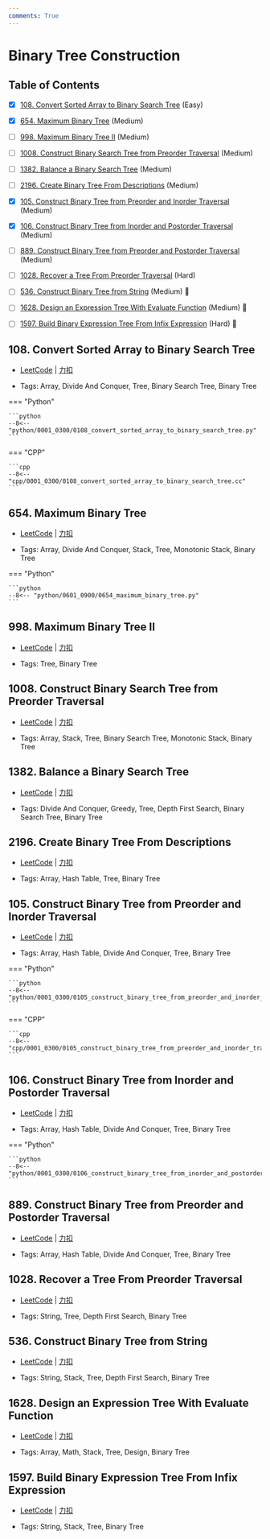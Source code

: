 ```yaml
---
comments: True
---
```


# Binary Tree Construction

## Table of Contents

- [x] [108. Convert Sorted Array to Binary Search Tree](#108-convert-sorted-array-to-binary-search-tree) (Easy)
- [x] [654. Maximum Binary Tree](#654-maximum-binary-tree) (Medium)
- [ ] [998. Maximum Binary Tree II](#998-maximum-binary-tree-ii) (Medium)
- [ ] [1008. Construct Binary Search Tree from Preorder Traversal](#1008-construct-binary-search-tree-from-preorder-traversal) (Medium)
- [ ] [1382. Balance a Binary Search Tree](#1382-balance-a-binary-search-tree) (Medium)
- [ ] [2196. Create Binary Tree From Descriptions](#2196-create-binary-tree-from-descriptions) (Medium)
- [x] [105. Construct Binary Tree from Preorder and Inorder Traversal](#105-construct-binary-tree-from-preorder-and-inorder-traversal) (Medium)
- [x] [106. Construct Binary Tree from Inorder and Postorder Traversal](#106-construct-binary-tree-from-inorder-and-postorder-traversal) (Medium)
- [ ] [889. Construct Binary Tree from Preorder and Postorder Traversal](#889-construct-binary-tree-from-preorder-and-postorder-traversal) (Medium)
- [ ] [1028. Recover a Tree From Preorder Traversal](#1028-recover-a-tree-from-preorder-traversal) (Hard)
- [ ] [536. Construct Binary Tree from String](#536-construct-binary-tree-from-string) (Medium) 👑
- [ ] [1628. Design an Expression Tree With Evaluate Function](#1628-design-an-expression-tree-with-evaluate-function) (Medium) 👑
- [ ] [1597. Build Binary Expression Tree From Infix Expression](#1597-build-binary-expression-tree-from-infix-expression) (Hard) 👑


## 108. Convert Sorted Array to Binary Search Tree

-    [LeetCode](https://leetcode.com/problems/convert-sorted-array-to-binary-search-tree/) | [力扣](https://leetcode.cn/problems/convert-sorted-array-to-binary-search-tree/)

-   Tags: Array, Divide And Conquer, Tree, Binary Search Tree, Binary Tree

=== "Python"

    ```python
    --8<-- "python/0001_0300/0108_convert_sorted_array_to_binary_search_tree.py"
    ```

=== "CPP"

    ```cpp
    --8<-- "cpp/0001_0300/0108_convert_sorted_array_to_binary_search_tree.cc"
    ```



## 654. Maximum Binary Tree

-    [LeetCode](https://leetcode.com/problems/maximum-binary-tree/) | [力扣](https://leetcode.cn/problems/maximum-binary-tree/)

-   Tags: Array, Divide And Conquer, Stack, Tree, Monotonic Stack, Binary Tree

=== "Python"

    ```python
    --8<-- "python/0601_0900/0654_maximum_binary_tree.py"
    ```



## 998. Maximum Binary Tree II

-    [LeetCode](https://leetcode.com/problems/maximum-binary-tree-ii/) | [力扣](https://leetcode.cn/problems/maximum-binary-tree-ii/)

-   Tags: Tree, Binary Tree



## 1008. Construct Binary Search Tree from Preorder Traversal

-    [LeetCode](https://leetcode.com/problems/construct-binary-search-tree-from-preorder-traversal/) | [力扣](https://leetcode.cn/problems/construct-binary-search-tree-from-preorder-traversal/)

-   Tags: Array, Stack, Tree, Binary Search Tree, Monotonic Stack, Binary Tree



## 1382. Balance a Binary Search Tree

-    [LeetCode](https://leetcode.com/problems/balance-a-binary-search-tree/) | [力扣](https://leetcode.cn/problems/balance-a-binary-search-tree/)

-   Tags: Divide And Conquer, Greedy, Tree, Depth First Search, Binary Search Tree, Binary Tree



## 2196. Create Binary Tree From Descriptions

-    [LeetCode](https://leetcode.com/problems/create-binary-tree-from-descriptions/) | [力扣](https://leetcode.cn/problems/create-binary-tree-from-descriptions/)

-   Tags: Array, Hash Table, Tree, Binary Tree



## 105. Construct Binary Tree from Preorder and Inorder Traversal

-    [LeetCode](https://leetcode.com/problems/construct-binary-tree-from-preorder-and-inorder-traversal/) | [力扣](https://leetcode.cn/problems/construct-binary-tree-from-preorder-and-inorder-traversal/)

-   Tags: Array, Hash Table, Divide And Conquer, Tree, Binary Tree

=== "Python"

    ```python
    --8<-- "python/0001_0300/0105_construct_binary_tree_from_preorder_and_inorder_traversal.py"
    ```

=== "CPP"

    ```cpp
    --8<-- "cpp/0001_0300/0105_construct_binary_tree_from_preorder_and_inorder_traversal.cc"
    ```



## 106. Construct Binary Tree from Inorder and Postorder Traversal

-    [LeetCode](https://leetcode.com/problems/construct-binary-tree-from-inorder-and-postorder-traversal/) | [力扣](https://leetcode.cn/problems/construct-binary-tree-from-inorder-and-postorder-traversal/)

-   Tags: Array, Hash Table, Divide And Conquer, Tree, Binary Tree

=== "Python"

    ```python
    --8<-- "python/0001_0300/0106_construct_binary_tree_from_inorder_and_postorder_traversal.py"
    ```



## 889. Construct Binary Tree from Preorder and Postorder Traversal

-    [LeetCode](https://leetcode.com/problems/construct-binary-tree-from-preorder-and-postorder-traversal/) | [力扣](https://leetcode.cn/problems/construct-binary-tree-from-preorder-and-postorder-traversal/)

-   Tags: Array, Hash Table, Divide And Conquer, Tree, Binary Tree



## 1028. Recover a Tree From Preorder Traversal

-    [LeetCode](https://leetcode.com/problems/recover-a-tree-from-preorder-traversal/) | [力扣](https://leetcode.cn/problems/recover-a-tree-from-preorder-traversal/)

-   Tags: String, Tree, Depth First Search, Binary Tree



## 536. Construct Binary Tree from String

-    [LeetCode](https://leetcode.com/problems/construct-binary-tree-from-string/) | [力扣](https://leetcode.cn/problems/construct-binary-tree-from-string/)

-   Tags: String, Stack, Tree, Depth First Search, Binary Tree



## 1628. Design an Expression Tree With Evaluate Function

-    [LeetCode](https://leetcode.com/problems/design-an-expression-tree-with-evaluate-function/) | [力扣](https://leetcode.cn/problems/design-an-expression-tree-with-evaluate-function/)

-   Tags: Array, Math, Stack, Tree, Design, Binary Tree



## 1597. Build Binary Expression Tree From Infix Expression

-    [LeetCode](https://leetcode.com/problems/build-binary-expression-tree-from-infix-expression/) | [力扣](https://leetcode.cn/problems/build-binary-expression-tree-from-infix-expression/)

-   Tags: String, Stack, Tree, Binary Tree
